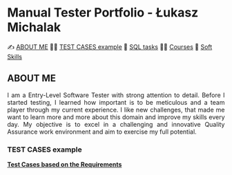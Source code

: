 # Manual Tester Portfolio - Łukasz Michalak

✍️ [ABOUT ME](#aboutme) 👨‍💻 [TEST CASES example](#testcases)  🔎  [SQL tasks](#sql) 🧑‍🎓 [Courses](#courses)  🤝 [Soft Skills](#softskills)

## <a name="aboutme"> ABOUT ME</a> 
<p align="justify"> I am a Entry-Level Software Tester with strong attention to detail. Before I started testing, I learned how important is to be meticulous and a team player through my current experience. I like new challenges, that made me want to learn more and more about this domain and improve my skills every day. My objective is to excel in a challenging and innovative Quality Assurance work environment and aim to exercise my full potential.

### <a name="testcases">TEST CASES example</a>

<a href="https://drive.google.com/drive/folders/1f5Nh8jP_6OOcJXhy6liRlQ1YQZpmCEZb?usp=sharing"><b>Test Cases based on the Requirements</b></a>
